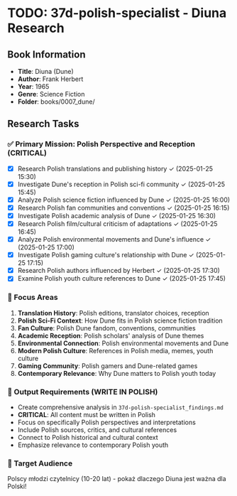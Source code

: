 # TODO: 37d-polish-specialist - Diuna Research

## Book Information
- **Title**: Diuna (Dune)
- **Author**: Frank Herbert
- **Year**: 1965
- **Genre**: Science Fiction
- **Folder**: books/0007_dune/

## Research Tasks

### ✅ Primary Mission: Polish Perspective and Reception (CRITICAL)
- [x] Research Polish translations and publishing history ✓ (2025-01-25 15:30)
- [x] Investigate Dune's reception in Polish sci-fi community ✓ (2025-01-25 15:45)
- [x] Analyze Polish science fiction influenced by Dune ✓ (2025-01-25 16:00)
- [x] Research Polish fan communities and conventions ✓ (2025-01-25 16:15)
- [x] Investigate Polish academic analysis of Dune ✓ (2025-01-25 16:30)
- [x] Research Polish film/cultural criticism of adaptations ✓ (2025-01-25 16:45)
- [x] Analyze Polish environmental movements and Dune's influence ✓ (2025-01-25 17:00)
- [x] Investigate Polish gaming culture's relationship with Dune ✓ (2025-01-25 17:15)
- [x] Research Polish authors influenced by Herbert ✓ (2025-01-25 17:30)
- [x] Examine Polish youth culture references to Dune ✓ (2025-01-25 17:45)

### 🎯 Focus Areas
1. **Translation History**: Polish editions, translator choices, reception
2. **Polish Sci-Fi Context**: How Dune fits in Polish science fiction tradition
3. **Fan Culture**: Polish Dune fandom, conventions, communities
4. **Academic Reception**: Polish scholars' analysis of Dune themes
5. **Environmental Connection**: Polish environmental movements and Dune
6. **Modern Polish Culture**: References in Polish media, memes, youth culture
7. **Gaming Community**: Polish gamers and Dune-related games
8. **Contemporary Relevance**: Why Dune matters to Polish youth today

### 📝 Output Requirements (WRITE IN POLISH)
- Create comprehensive analysis in `37d-polish-specialist_findings.md`
- **CRITICAL**: All content must be written in Polish
- Focus on specifically Polish perspectives and interpretations
- Include Polish sources, critics, and cultural references
- Connect to Polish historical and cultural context
- Emphasize relevance to contemporary Polish youth

### 🎯 Target Audience
Polscy młodzi czytelnicy (10-20 lat) - pokaż dlaczego Diuna jest ważna dla Polski!